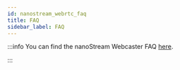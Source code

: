 ```yaml
---
id: nanostream_webrtc_faq
title: FAQ
sidebar_label: FAQ
---
```


:::info
You can find the nanoStream Webcaster FAQ [here](../faq/faq_WebRTC_general).

:::
